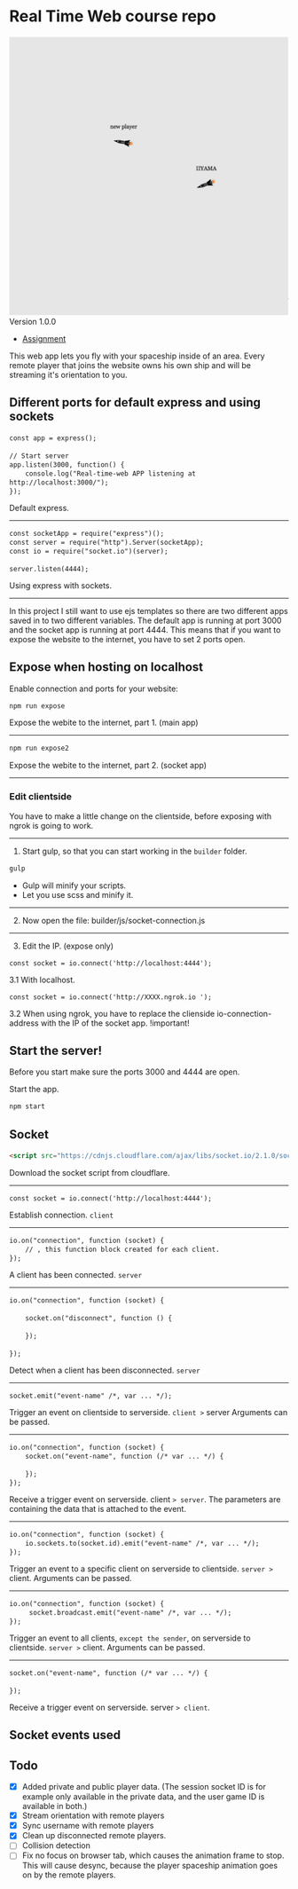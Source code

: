 # Real Time Web course repo



![Example of the game version 1.0.0](readme-content/game-example.png)
Version 1.0.0

- [Assignment](ASSIGNMENT.md)

This web app lets you fly with your spaceship inside of an area. Every remote player that joins the website owns his own ship and will be streaming it's orientation to you.


## Different ports for default express and using sockets


```JS
const app = express();

// Start server
app.listen(3000, function() {
    console.log("Real-time-web APP listening at http://localhost:3000/");
});
```
Default express.

---

```JS
const socketApp = require("express")();
const server = require("http").Server(socketApp);
const io = require("socket.io")(server);

server.listen(4444);
```
Using express with sockets.

---

In this project I still want to use ejs templates so there are two different apps saved in to two different variables. The default app is running at port 3000 and the socket app is running at port 4444. This means that if you want to expose the website to the internet, you have to set 2 ports open.

## Expose when hosting on localhost

Enable connection and ports for your website:
```bash
npm run expose
```
Expose the webite to the internet, part 1. (main app)

---

```bash
npm run expose2
```
Expose the webite to the internet, part 2. (socket app)

---

### Edit clientside
You have to make a little change on the clientside, before exposing with ngrok is going to work.

---

1. Start gulp, so that you can start working in the `builder` folder. 
```bash
gulp
```
* Gulp will minify your scripts.
* Let you use scss and minify it.

---

2. Now open the file: builder/js/socket-connection.js

---

3. Edit the IP. (expose only)

```JS
const socket = io.connect('http://localhost:4444');
```
3.1 With localhost.

```JS
const socket = io.connect('http://XXXX.ngrok.io ');
```
3.2 When using ngrok, you have to replace the clienside io-connection-address with the IP of the socket app. !important!


## Start the server!

Before you start make sure the ports 3000 and 4444 are open.

Start the app.
```bash
npm start
```
## Socket

```HTML
<script src="https://cdnjs.cloudflare.com/ajax/libs/socket.io/2.1.0/socket.io.js"></script>
```
Download the socket script from cloudflare.

---

```JS
const socket = io.connect('http://localhost:4444');
```
Establish connection. `client`

---

```JS
io.on("connection", function (socket) {
    // , this function block created for each client.
});
```
A client has been connected. `server`

---

```JS
io.on("connection", function (socket) {
    
    socket.on("disconnect", function () {

    });
    
});
```
Detect when a client has been disconnected. `server`

---

```JS
socket.emit("event-name" /*, var ... */);
```
Trigger an event on clientside to serverside. `client >` server
Arguments can be passed.

---

```JS
io.on("connection", function (socket) {
    socket.on("event-name", function (/* var ... */) {

    });
});
```
Receive a trigger event on serverside. client `> server`. The parameters are containing the data that is attached to the event.

---

```JS
io.on("connection", function (socket) {
    io.sockets.to(socket.id).emit("event-name" /*, var ... */);
});
```

Trigger an event to a specific client on serverside to clientside. `server >` client.
Arguments can be passed.

---

```JS
io.on("connection", function (socket) {
     socket.broadcast.emit("event-name" /*, var ... */);
});
```

Trigger an event to all clients, `except the sender`, on serverside to clientside. `server >` client.
Arguments can be passed.

---

```JS
socket.on("event-name", function (/* var ... */) {

});
```
Receive a trigger event on serverside. server `> client`.

## Socket events used






## Todo
- [X] Added private and public player data. (The session socket ID is for example only available in the private data, and the user game ID is available in both.)
- [X] Stream orientation with remote players
- [X] Sync username with remote players
- [X] Clean up disconnected remote players.
- [ ] Collision detection
- [ ] Fix no focus on browser tab, which causes the animation frame to stop. This will cause desync, because the player spaceship animation goes on by the remote players.
